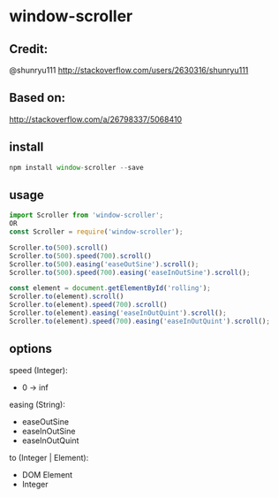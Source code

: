 # window-scroller

## Credit:

@shunryu111 <http://stackoverflow.com/users/2630316/shunryu111>

## Based on:

<http://stackoverflow.com/a/26798337/5068410>

## install

```javascript
npm install window-scroller --save
```

## usage

```javascript
import Scroller from 'window-scroller';
OR
const Scroller = require('window-scroller');

Scroller.to(500).scroll()
Scroller.to(500).speed(700).scroll()
Scroller.to(500).easing('easeOutSine').scroll();
Scroller.to(500).speed(700).easing('easeInOutSine').scroll();

const element = document.getElementById('rolling');
Scroller.to(element).scroll()
Scroller.to(element).speed(700).scroll()
Scroller.to(element).easing('easeInOutQuint').scroll();
Scroller.to(element).speed(700).easing('easeInOutQuint').scroll();
```

## options

speed (Integer):

- 0 -> inf

easing (String):

- easeOutSine
- easeInOutSine
- easeInOutQuint

to (Integer | Element):

- DOM Element
- Integer
